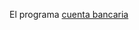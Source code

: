 El programa [cuenta bancaria](https://github.com/xseoyunx/Entornos/blob/master/CuentaBancaria.java)
